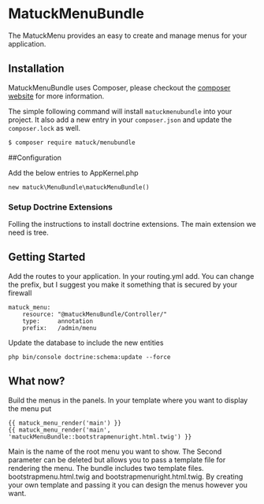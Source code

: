 MatuckMenuBundle
================

The MatuckMenu provides an easy to create and manage menus for your application.



## Installation

MatuckMenuBundle uses Composer, please checkout the [composer website](http://getcomposer.org) for more information.

The simple following command will install `matuckmenubundle` into your project. It also add a new
entry in your `composer.json` and update the `composer.lock` as well.

```bash
$ composer require matuck/menubundle
```
##Configuration


Add the below entries to AppKernel.php
```
new matuck\MenuBundle\matuckMenuBundle()
```

### Setup Doctrine Extensions
Folling the instructions to install doctrine extensions.  The main extension we need is tree.


## Getting Started
Add the routes to your application.  In your routing.yml add.  You can change the prefix,
but I suggest you make it something that is secured by your firewall
```
matuck_menu:
    resource: "@matuckMenuBundle/Controller/"
    type:     annotation
    prefix:   /admin/menu
```

Update the database to include the new entities
```
php bin/console doctrine:schema:update --force
```

## What now?
Build the menus in the panels.  In your template where you want to display the menu put
```
{{ matuck_menu_render('main') }}
{{ matuck_menu_render('main', 'matuckMenuBundle::bootstrapmenuright.html.twig') }}
```

Main is the name of the root menu you want to show.
The Second parameter can be deleted but allows you to pass a template file for rendering the menu.
The bundle includes two template files.  bootstrapmenu.html.twig and bootstrapmenuright.html.twig.
By creating your own template and passing it you can design the menus however you want.
